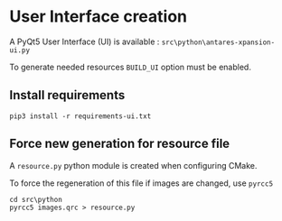 # User Interface creation
A PyQt5 User Interface (UI) is available : `src\python\antares-xpansion-ui.py`

To generate needed resources `BUILD_UI` option must be enabled.

## Install requirements
```
pip3 install -r requirements-ui.txt
```

## Force new generation for resource file
A `resource.py` python module is created when configuring CMake.

To force the regeneration of this file if images are changed, use `pyrcc5`
```
cd src\python
pyrcc5 images.qrc > resource.py
```

